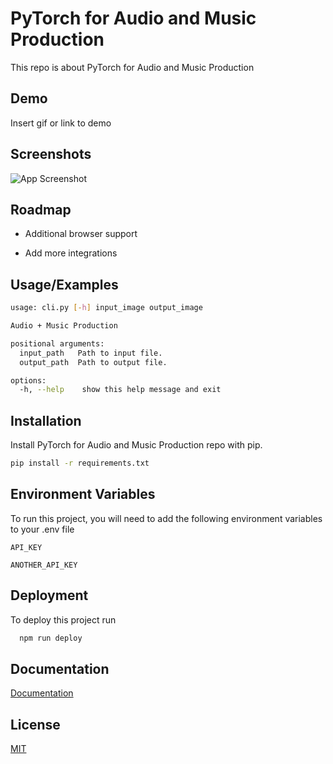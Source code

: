 
# PyTorch for Audio and Music Production

This repo is about PyTorch for Audio and Music Production

## Demo

Insert gif or link to demo


## Screenshots

![App Screenshot](https://via.placeholder.com/468x300?text=App+Screenshot+Here)


## Roadmap

- Additional browser support

- Add more integrations


## Usage/Examples

```bash
usage: cli.py [-h] input_image output_image

Audio + Music Production

positional arguments:
  input_path   Path to input file.
  output_path  Path to output file.

options:
  -h, --help    show this help message and exit
```


## Installation

Install PyTorch for Audio and Music Production repo with pip.

```bash
pip install -r requirements.txt
```
    
## Environment Variables

To run this project, you will need to add the following environment variables to your .env file

`API_KEY`

`ANOTHER_API_KEY`


## Deployment

To deploy this project run

```bash
  npm run deploy
```


## Documentation

[Documentation](https://linktodocumentation)


## License

[MIT](https://choosealicense.com/licenses/mit/)